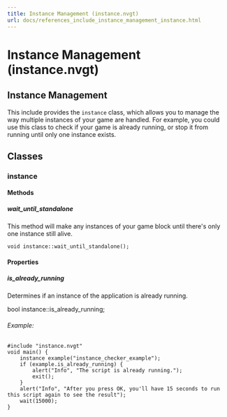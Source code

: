 ```yaml
---
title: Instance Management (instance.nvgt)
url: docs/references_include_instance_management_instance.html
---
```


<h1>Instance Management (instance.nvgt)</h1>
<h2>Instance Management</h2>
<p>This include provides the <code>instance</code> class, which allows you to manage the way multiple instances of your game are handled. For example, you could use this class to check if your game is already running, or stop it from running until only one instance exists.</p>
<h2>Classes</h2>
<h3>instance</h3>
<h4>Methods</h4>
<h5>wait_until_standalone</h5>
<p>This method will make any instances of your game block until there's only one instance still alive.</p>
<p><code>void instance::wait_until_standalone();</code></p>
<h4>Properties</h4>
<h5>is_already_running</h5>
<p>Determines if an instance of the application is already running.</p>
<p>bool instance::is_already_running;</p>
<h6>Example:</h6>
<pre><code class="language-NVGT">#include &quot;instance.nvgt&quot;
void main() {
	instance example(&quot;instance_checker_example&quot;);
	if (example.is_already_running) {
		alert(&quot;Info&quot;, &quot;The script is already running.&quot;);
		exit();
	}
	alert(&quot;Info&quot;, &quot;After you press OK, you'll have 15 seconds to run this script again to see the result&quot;);
	wait(15000);
}
</code></pre>

